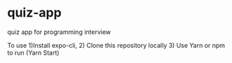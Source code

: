 # quiz-app
quiz app for programming interview


To use 1)Install expo-cli, 2) Clone this repository locally 3) Use Yarn or npm to run (Yarn Start)
